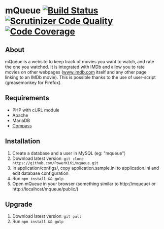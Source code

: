 # mQueue [![Build Status](https://travis-ci.org/PowerKiKi/mqueue.svg?branch=master)](https://travis-ci.org/PowerKiKi/mqueue) [![Scrutinizer Code Quality](https://scrutinizer-ci.com/g/PowerKiKi/mqueue/badges/quality-score.png?b=master)](https://scrutinizer-ci.com/g/PowerKiKi/mqueue/?branch=master) [![Code Coverage](https://scrutinizer-ci.com/g/PowerKiKi/mqueue/badges/coverage.png?b=master)](https://scrutinizer-ci.com/g/PowerKiKi/mqueue/?branch=master)

## About

mQueue is a website to keep track of movies you want to watch, and rate the one you watched. It is integrated
with IMDb and allow you to rate movies on other webpages (www.imdb.com itself and any other page linking to
an IMDb movie). This is possible thanks to the use of user-script (greasemonkey for Firefox).

## Requirements

* PHP with cURL module
* Apache
* MariaDB
* [Compass](http://compass-style.org/)

## Installation

1. Create a database and a user in MySQL (eg: "mqueue")
2. Download latest version: ``git clone https://github.com/PowerKiKi/mqueue.git``
3. In application/configs/, copy application.sample.ini to application.ini and edit database configuration
4. Run ``npm install && gulp``
5. Open mQueue in your browser (something similar to http://mqueue/ or http://localhost/mqueue/public/)

## Upgrade

1. Download latest version: ``git pull``
2. Run ``npm install && gulp``
